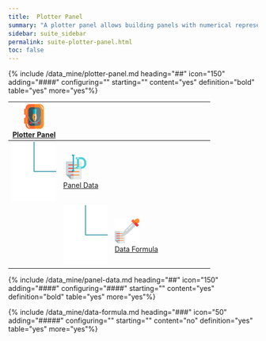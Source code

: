 ```yaml
---
title:  Plotter Panel
summary: "A plotter panel allows building panels with numerical representations of data."
sidebar: suite_sidebar
permalink: suite-plotter-panel.html
toc: false
---
```


{% include /data_mine/plotter-panel.md heading="##" icon="150" adding="####" configuring="" starting="" content="yes" definition="bold" table="yes" more="yes"%}

<table class='hierarchyTable'><thead><tr><th><a href='#plotter-panel' data-toggle='tooltip' data-original-title='{{site.data.data_mine.plotter_panel}}'><img src='images/icons/nodes/png50/plotter-panel.png' /><br />Plotter Panel</a></th><th></th><th></th><th></th><th></th><th></th><th></th><th></th><th></th><th></th></tr></thead><tbody>
<tr><td><img src='images/icons/various/png/tree-connector-elbow.png' /></td><td><a href='#panel-data' data-toggle='tooltip' data-original-title='{{site.data.data_mine.panel_data}}'><img src='images/icons/nodes/png50/panel-data.png' /><br />Panel Data</a></td><td></td><td></td><td></td><td></td><td></td><td></td></tr>
<tr><td></td><td><img src='images/icons/various/png/tree-connector-elbow.png' /></td><td><a href='#data-formula' data-toggle='tooltip' data-original-title='{{site.data.data_mine.data_formula}}'><img src='images/icons/nodes/png50/data-formula.png' /><br />Data Formula</a></td><td></td><td></td><td></td><td></td><td></td></tr></tbody></table>


{% include /data_mine/panel-data.md heading="##" icon="150" adding="####" configuring="####" starting="" content="yes" definition="bold" table="yes" more="yes"%}

{% include /data_mine/data-formula.md heading="###" icon="50" adding="#####" configuring="" starting="" content="no" definition="yes" table="yes" more="yes"%}
